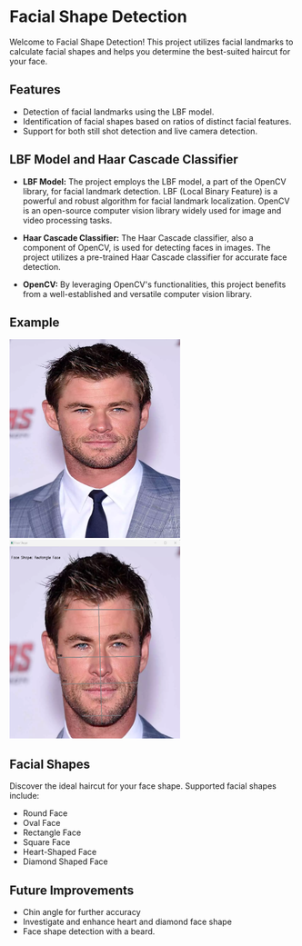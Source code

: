 # Facial Shape Detection

Welcome to Facial Shape Detection! This project utilizes facial landmarks to calculate facial shapes and helps you determine the best-suited haircut for your face.

## Features

- Detection of facial landmarks using the LBF model.
- Identification of facial shapes based on ratios of distinct facial features.
- Support for both still shot detection and live camera detection.

## LBF Model and Haar Cascade Classifier

- **LBF Model:** The project employs the LBF model, a part of the OpenCV library, for facial landmark detection. LBF (Local Binary Feature) is a powerful and robust algorithm for facial landmark localization. OpenCV is an open-source computer vision library widely used for image and video processing tasks.

- **Haar Cascade Classifier:** The Haar Cascade classifier, also a component of OpenCV, is used for detecting faces in images. The project utilizes a pre-trained Haar Cascade classifier for accurate face detection.

- **OpenCV:** By leveraging OpenCV's functionalities, this project benefits from a well-established and versatile computer vision library.

## Example
<div>
<img src="faces/rectangle/rectangle.png" alt="Example Image" width="300" height="350">
<img src="faces/rectangle/positive-test.png" alt="Example Image" width="300" height="350">
</div>

## Facial Shapes

Discover the ideal haircut for your face shape. Supported facial shapes include:

- Round Face
- Oval Face
- Rectangle Face
- Square Face
- Heart-Shaped Face
- Diamond Shaped Face

## Future Improvements

- Chin angle for further accuracy 
- Investigate and enhance heart and diamond face shape 
- Face shape detection with a beard.
